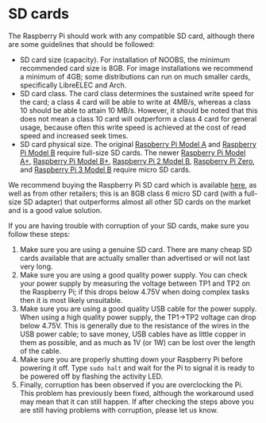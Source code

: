 # SD cards

The Raspberry Pi should work with any compatible SD card, although there are some guidelines that should be followed:

- SD card size (capacity). For installation of NOOBS, the minimum recommended card size is 8GB. For image installations we recommend a minimum of 4GB; some distributions can run on much smaller cards, specifically LibreELEC and Arch.
- SD card class. The card class determines the sustained write speed for the card; a class 4 card will be able to write at 4MB/s, whereas a class 10 should be able to attain 10 MB/s. However, it should be noted that this does not mean a class 10 card will outperform a class 4 card for general usage, because often this write speed is achieved at the cost of read speed and increased seek times.
- SD card physical size. The original [Raspberry Pi Model A](https://www.raspberrypi.org/products/model-a/) and [Raspberry Pi Model B](https://www.raspberrypi.org/products/model-b/) require full-size SD cards. The newer [Raspberry Pi Model A+](https://www.raspberrypi.org/products/model-a-plus/), [Raspberry Pi Model B+](https://www.raspberrypi.org/products/model-b-plus/), [Raspberry Pi 2 Model B](https://www.raspberrypi.org/products/raspberry-pi-2-model-b/), [Raspberry Pi Zero](https://www.raspberrypi.org/products/pi-zero/), and [Raspberry Pi 3 Model B](https://www.raspberrypi.org/products/raspberry-pi-3-model-b/) require micro SD cards.

We recommend buying the Raspberry Pi SD card which is available [here](https://shop.pimoroni.com/products/noobs-8gb-sd-card), as well as from other retailers; this is an 8GB class 6 micro SD card (with a full-size SD adapter) that outperforms almost all other SD cards on the market and is a good value solution.

If you are having trouble with corruption of your SD cards, make sure you follow these steps:

1. Make sure you are using a genuine SD card. There are many cheap SD cards available that are actually smaller than advertised or will not last very long.
2. Make sure you are using a good quality power supply. You can check your power supply by measuring the voltage between TP1 and TP2 on the Raspberry Pi; if this drops below 4.75V when doing complex tasks then it is most likely unsuitable.
3. Make sure you are using a good quality USB cable for the power supply. When using a high quality power supply, the TP1->TP2 voltage can drop below 4.75V. This is generally due to the resistance of the wires in the USB power cable; to save money, USB cables have as little copper in them as possible, and as much as 1V (or 1W) can be lost over the length of the cable.
4. Make sure you are properly shutting down your Raspberry Pi before powering it off. Type `sudo halt` and wait for the Pi to signal it is ready to be powered off by flashing the activity LED.
5. Finally, corruption has been observed if you are overclocking the Pi. This problem has previously been fixed, although the workaround used may mean that it can still happen. If after checking the steps above you are still having problems with corruption, please let us know.
